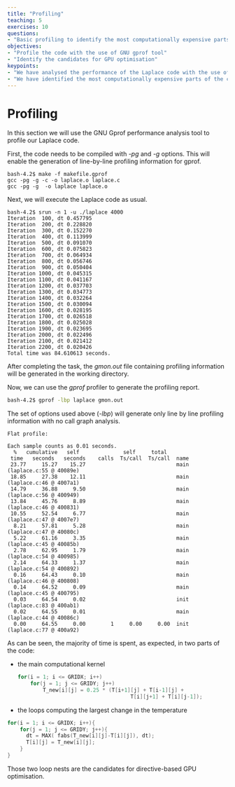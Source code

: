 ```yaml
---
title: "Profiling"
teaching: 5
exercises: 10
questions:
- "Basic profiling to identify the most computationally expensive parts of the code"
objectives:
- "Profile the code with the use of GNU gprof tool"
- "Identify the candidates for GPU optimisation"
keypoints:
- "We have analysed the performance of the Laplace code with the use of GNU Gprof profiler"
- "We have identified the most computationally expensive parts of the code - two loop nests executed in each iteration of the solver"
---
```


# Profiling

In this section we will use the GNU Gprof performance analysis tool to profile our Laplace code.

First, the code needs to be compiled with *-pg* and *-g* options. This will enable the generation of line-by-line profiling information for gprof.

```
bash-4.2$ make -f makefile.gprof
gcc -pg -g -c -o laplace.o laplace.c
gcc -pg -g  -o laplace laplace.o
```

Next, we will execute the Laplace code as usual.

```
bash-4.2$ srun -n 1 -u ./laplace 4000
Iteration  100, dt 0.457795
Iteration  200, dt 0.228820
Iteration  300, dt 0.152270
Iteration  400, dt 0.113999
Iteration  500, dt 0.091070
Iteration  600, dt 0.075823
Iteration  700, dt 0.064934
Iteration  800, dt 0.056746
Iteration  900, dt 0.050404
Iteration 1000, dt 0.045315
Iteration 1100, dt 0.041167
Iteration 1200, dt 0.037703
Iteration 1300, dt 0.034773
Iteration 1400, dt 0.032264
Iteration 1500, dt 0.030094
Iteration 1600, dt 0.028195
Iteration 1700, dt 0.026518
Iteration 1800, dt 0.025028
Iteration 1900, dt 0.023695
Iteration 2000, dt 0.022496
Iteration 2100, dt 0.021412
Iteration 2200, dt 0.020426
Total time was 84.610613 seconds.
```
After completing the task, the *gmon.out* file containing profiling information will be generated in the working directory.

Now, we can use the *gprof* profiler to generate the profiling report.  

```bash
bash-4.2$ gprof -lbp laplace gmon.out
```
The set of options used above (*-lbp*) will generate only line by line profiling information with no call graph analysis.
```
Flat profile:

Each sample counts as 0.01 seconds.
  %   cumulative   self              self     total
 time   seconds   seconds    calls  Ts/call  Ts/call  name
 23.77     15.27    15.27                             main (laplace.c:55 @ 40089e)
 18.85     27.38    12.11                             main (laplace.c:46 @ 4007a1)
 14.79     36.88     9.50                             main (laplace.c:56 @ 400949)
 13.84     45.76     8.89                             main (laplace.c:46 @ 400831)
 10.55     52.54     6.77                             main (laplace.c:47 @ 4007e7)
  8.21     57.81     5.28                             main (laplace.c:47 @ 40080c)
  5.22     61.16     3.35                             main (laplace.c:45 @ 40085b)
  2.78     62.95     1.79                             main (laplace.c:54 @ 400985)
  2.14     64.33     1.37                             main (laplace.c:54 @ 400892)
  0.16     64.43     0.10                             main (laplace.c:46 @ 400808)
  0.14     64.52     0.09                             main (laplace.c:45 @ 400795)
  0.03     64.54     0.02                             init (laplace.c:83 @ 400ab1)
  0.02     64.55     0.01                             main (laplace.c:44 @ 40086c)
  0.00     64.55     0.00        1     0.00     0.00  init (laplace.c:77 @ 400a92)
  ```
As can be seen, the majority of time is spent, as expected, in two parts of the code:
* the main computational kernel
    ```c
    for(i = 1; i <= GRIDX; i++)
        for(j = 1; j <= GRIDY; j++)
            T_new[i][j] = 0.25 * (T[i+1][j] + T[i-1][j] +
                                        T[i][j+1] + T[i][j-1]);    
    ```
* the loops computing the largest change in the temperature
```c
for(i = 1; i <= GRIDX; i++){
    for(j = 1; j <= GRIDY; j++){
      dt = MAX( fabs(T_new[i][j]-T[i][j]), dt);
      T[i][j] = T_new[i][j];
    }
}
```

Those two loop nests are the candidates for directive-based GPU optimisation.
